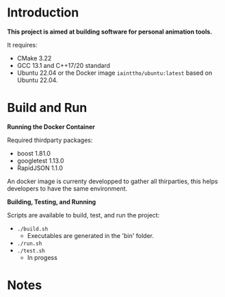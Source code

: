 # Introduction

**This project is aimed at building software for personal animation tools.**

It requires:

- CMake 3.22
- GCC 13.1 and C++17/20 standard
- Ubuntu 22.04 or the Docker image `iainttho/ubuntu:latest` based on Ubuntu 22.04.

# Build and Run

**Running the Docker Container**

Required thirdparty packages:

- boost 1.81.0
- googletest 1.13.0
- RapidJSON 1.1.0

An docker image is currenty developped to gather all thirparties, this helps developers to have the same environment.

**Building, Testing, and Running**

Scripts are available to build, test, and run the project:

- `./build.sh`
    - Executables are generated in the 'bin' folder.
- `./run.sh`
- `./test.sh`
    - In progess
# Notes
